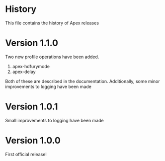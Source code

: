 # History
This file contains the history of Apex releases

# Version 1.1.0
Two new profile operations have been added.

1. apex-hdfurymode
2. apex-delay

Both of these are described in the documentation.
Additionally, some minor improvements to logging have been made

# Version 1.0.1
Small improvements to logging have been made

# Version 1.0.0
First official release!
